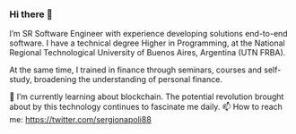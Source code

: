 ### Hi there 👋

I’m SR Software Engineer with experience developing solutions end-to-end software. I have a technical degree Higher in Programming, at the National Regional Technological University of Buenos Aires, Argentina (UTN FRBA).

At the same time, I trained in finance through seminars, courses and self-study, broadening the understanding of personal finance.

🌱 I’m currently learning about blockchain. The potential revolution brought about by this technology continues to fascinate me daily.
📫 How to reach me: https://twitter.com/sergionapoli88

<!--
**SpaikSaucus/SpaikSaucus** is a ✨ _special_ ✨ repository because its `README.md` (this file) appears on your GitHub profile.

Here are some ideas to get you started:

- 🔭 I’m currently working on ...
- 🌱 I’m currently learning ...
- 👯 I’m looking to collaborate on ...
- 🤔 I’m looking for help with ...
- 💬 Ask me about ...
- 📫 How to reach me: ...
- 😄 Pronouns: ...
- ⚡ Fun fact: ...
-->
